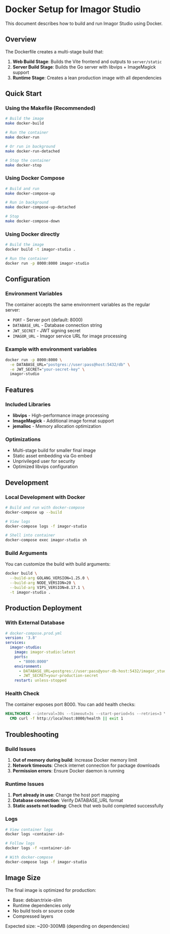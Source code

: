 # Docker Setup for Imagor Studio

This document describes how to build and run Imagor Studio using Docker.

## Overview

The Dockerfile creates a multi-stage build that:

1. **Web Build Stage**: Builds the Vite frontend and outputs to `server/static`
2. **Server Build Stage**: Builds the Go server with libvips + ImageMagick support
3. **Runtime Stage**: Creates a lean production image with all dependencies

## Quick Start

### Using the Makefile (Recommended)

```bash
# Build the image
make docker-build

# Run the container
make docker-run

# Or run in background
make docker-run-detached

# Stop the container
make docker-stop
```

### Using Docker Compose

```bash
# Build and run
make docker-compose-up

# Run in background
make docker-compose-up-detached

# Stop
make docker-compose-down
```

### Using Docker directly

```bash
# Build the image
docker build -t imagor-studio .

# Run the container
docker run -p 8000:8000 imagor-studio
```

## Configuration

### Environment Variables

The container accepts the same environment variables as the regular server:

- `PORT` - Server port (default: 8000)
- `DATABASE_URL` - Database connection string
- `JWT_SECRET` - JWT signing secret
- `IMAGOR_URL` - Imagor service URL for image processing

### Example with environment variables

```bash
docker run -p 8000:8000 \
  -e DATABASE_URL="postgres://user:pass@host:5432/db" \
  -e JWT_SECRET="your-secret-key" \
  imagor-studio
```

## Features

### Included Libraries

- **libvips** - High-performance image processing
- **ImageMagick** - Additional image format support
- **jemalloc** - Memory allocation optimization

### Optimizations

- Multi-stage build for smaller final image
- Static asset embedding via Go embed
- Unprivileged user for security
- Optimized libvips configuration

## Development

### Local Development with Docker

```bash
# Build and run with docker-compose
docker-compose up --build

# View logs
docker-compose logs -f imagor-studio

# Shell into container
docker-compose exec imagor-studio sh
```

### Build Arguments

You can customize the build with build arguments:

```bash
docker build \
  --build-arg GOLANG_VERSION=1.25.0 \
  --build-arg NODE_VERSION=20 \
  --build-arg VIPS_VERSION=8.17.1 \
  -t imagor-studio .
```

## Production Deployment

### With External Database

```yaml
# docker-compose.prod.yml
version: '3.8'
services:
  imagor-studio:
    image: imagor-studio:latest
    ports:
      - "8000:8000"
    environment:
      - DATABASE_URL=postgres://user:pass@your-db-host:5432/imagor_studio
      - JWT_SECRET=your-production-secret
    restart: unless-stopped
```

### Health Check

The container exposes port 8000. You can add health checks:

```dockerfile
HEALTHCHECK --interval=30s --timeout=3s --start-period=5s --retries=3 \
  CMD curl -f http://localhost:8000/health || exit 1
```

## Troubleshooting

### Build Issues

1. **Out of memory during build**: Increase Docker memory limit
2. **Network timeouts**: Check internet connection for package downloads
3. **Permission errors**: Ensure Docker daemon is running

### Runtime Issues

1. **Port already in use**: Change the host port mapping
2. **Database connection**: Verify DATABASE_URL format
3. **Static assets not loading**: Check that web build completed successfully

### Logs

```bash
# View container logs
docker logs <container-id>

# Follow logs
docker logs -f <container-id>

# With docker-compose
docker-compose logs -f imagor-studio
```

## Image Size

The final image is optimized for production:

- Base: debian:trixie-slim
- Runtime dependencies only
- No build tools or source code
- Compressed layers

Expected size: ~200-300MB (depending on dependencies)
